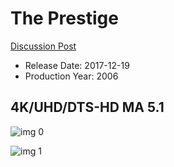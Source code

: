 # The Prestige

[Discussion Post](https://www.avsforum.com/threads/bass-eq-for-filtered-movies.2995212/post-57707770)

* Release Date: 2017-12-19
* Production Year: 2006

## 4K/UHD/DTS-HD MA 5.1

![img 0](https://i.imgur.com/YZTMqk3.jpg)

![img 1](https://i.imgur.com/w2EywHM.jpg)

